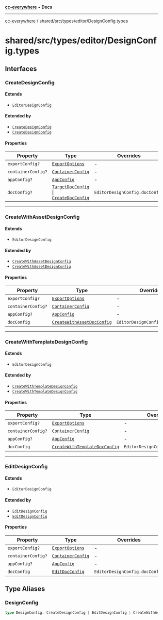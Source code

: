 [**cc-everywhere**](../../../../index.md) • **Docs**

***

[cc-everywhere](../../../../index.md) / shared/src/types/editor/DesignConfig.types

# shared/src/types/editor/DesignConfig.types

## Interfaces

### CreateDesignConfig

#### Extends

- `EditorDesignConfig`

#### Extended by

- [`CreateDesignConfig`](../1p/editor/DesignConfig.md#createdesignconfig)
- [`CreateDesignConfig`](../3p/editor/DesignConfig.md#createdesignconfig)

#### Properties

| Property | Type | Overrides | Inherited from |
| ------ | ------ | ------ | ------ |
| `exportConfig?` | [`ExportOptions`](../ExportConfig.md#exportoptions) | - | `EditorDesignConfig.exportConfig` |
| `containerConfig?` | [`ContainerConfig`](../ContainerConfig.md#containerconfig) | - | `EditorDesignConfig.containerConfig` |
| `appConfig?` | [`AppConfig`](AppConfig.md#appconfig) | - | `EditorDesignConfig.appConfig` |
| `docConfig?` | [`TargetDocConfig`](../DesignConfig.md#targetdocconfig) \| [`CreateDocConfig`](DocConfig.md#createdocconfig) | `EditorDesignConfig.docConfig` | - |

***

### CreateWithAssetDesignConfig

#### Extends

- `EditorDesignConfig`

#### Extended by

- [`CreateWithAssetDesignConfig`](../1p/editor/DesignConfig.md#createwithassetdesignconfig)
- [`CreateWithAssetDesignConfig`](../3p/editor/DesignConfig.md#createwithassetdesignconfig)

#### Properties

| Property | Type | Overrides | Inherited from |
| ------ | ------ | ------ | ------ |
| `exportConfig?` | [`ExportOptions`](../ExportConfig.md#exportoptions) | - | `EditorDesignConfig.exportConfig` |
| `containerConfig?` | [`ContainerConfig`](../ContainerConfig.md#containerconfig) | - | `EditorDesignConfig.containerConfig` |
| `appConfig?` | [`AppConfig`](AppConfig.md#appconfig) | - | `EditorDesignConfig.appConfig` |
| `docConfig` | [`CreateWithAssetDocConfig`](DocConfig.md#createwithassetdocconfig) | `EditorDesignConfig.docConfig` | - |

***

### CreateWithTemplateDesignConfig

#### Extends

- `EditorDesignConfig`

#### Extended by

- [`CreateWithTemplateDesignConfig`](../1p/editor/DesignConfig.md#createwithtemplatedesignconfig)
- [`CreateWithTemplateDesignConfig`](../3p/editor/DesignConfig.md#createwithtemplatedesignconfig)

#### Properties

| Property | Type | Overrides | Inherited from |
| ------ | ------ | ------ | ------ |
| `exportConfig?` | [`ExportOptions`](../ExportConfig.md#exportoptions) | - | `EditorDesignConfig.exportConfig` |
| `containerConfig?` | [`ContainerConfig`](../ContainerConfig.md#containerconfig) | - | `EditorDesignConfig.containerConfig` |
| `appConfig?` | [`AppConfig`](AppConfig.md#appconfig) | - | `EditorDesignConfig.appConfig` |
| `docConfig` | [`CreateWithTemplateDocConfig`](DocConfig.md#createwithtemplatedocconfig) | `EditorDesignConfig.docConfig` | - |

***

### EditDesignConfig

#### Extends

- `EditorDesignConfig`

#### Extended by

- [`EditDesignConfig`](../1p/editor/DesignConfig.md#editdesignconfig)
- [`EditDesignConfig`](../3p/editor/DesignConfig.md#editdesignconfig)

#### Properties

| Property | Type | Overrides | Inherited from |
| ------ | ------ | ------ | ------ |
| `exportConfig?` | [`ExportOptions`](../ExportConfig.md#exportoptions) | - | `EditorDesignConfig.exportConfig` |
| `containerConfig?` | [`ContainerConfig`](../ContainerConfig.md#containerconfig) | - | `EditorDesignConfig.containerConfig` |
| `appConfig?` | [`AppConfig`](AppConfig.md#appconfig) | - | `EditorDesignConfig.appConfig` |
| `docConfig` | [`EditDocConfig`](DocConfig.md#editdocconfig) | `EditorDesignConfig.docConfig` | - |

## Type Aliases

### DesignConfig

```ts
type DesignConfig: CreateDesignConfig | EditDesignConfig | CreateWithAssetDesignConfig | CreateWithTemplateDesignConfig;
```
